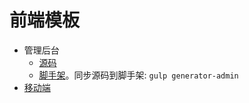 # 前端模板
* 管理后台
  * [源码](admin)
  * [脚手架](vue-cli-admin)。同步源码到脚手架: `gulp generator-admin`
* [移动端](mobile)